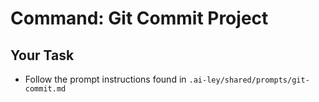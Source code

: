 # Command: Git Commit Project

## Your Task

- Follow the prompt instructions found in `.ai-ley/shared/prompts/git-commit.md`
